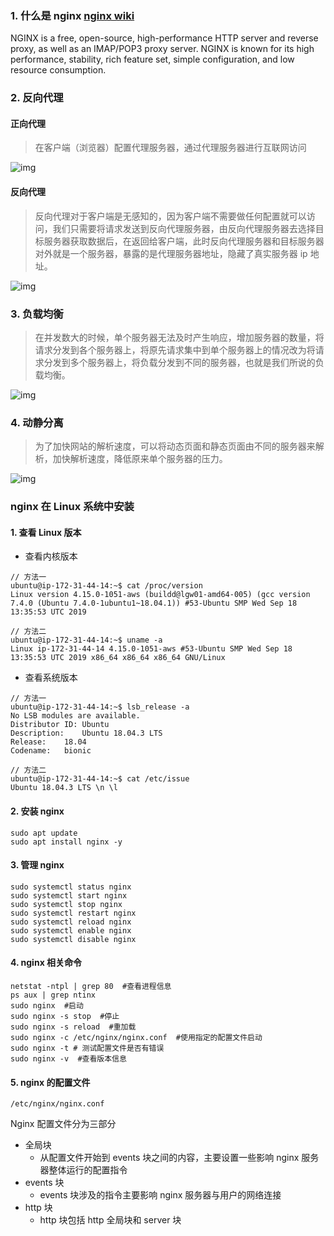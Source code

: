 ### 1. 什么是 nginx [nginx wiki](https://www.nginx.com/resources/wiki/)

NGINX is a free, open-source, high-performance HTTP server and reverse proxy, as well as an IMAP/POP3 proxy server. NGINX is known for its high performance, stability, rich feature set, simple configuration, and low resource consumption.

### 2. 反向代理

#### 正向代理

> 在客户端（浏览器）配置代理服务器，通过代理服务器进行互联网访问

![img](http://image.holynlp.com/2020-01-03-073954.png)

#### 反向代理

> 反向代理对于客户端是无感知的，因为客户端不需要做任何配置就可以访问，我们只需要将请求发送到反向代理服务器，由反向代理服务器去选择目标服务器获取数据后，在返回给客户端，此时反向代理服务器和目标服务器对外就是一个服务器，暴露的是代理服务器地址，隐藏了真实服务器 ip 地址。

![img](http://image.holynlp.com/2020-01-03-075534.png)

### 3. 负载均衡

> 在并发数大的时候，单个服务器无法及时产生响应，增加服务器的数量，将请求分发到各个服务器上，将原先请求集中到单个服务器上的情况改为将请求分发到多个服务器上，将负载分发到不同的服务器，也就是我们所说的负载均衡。

![img](http://image.holynlp.com/2020-01-03-080704.png)

### 4. 动静分离

> 为了加快网站的解析速度，可以将动态页面和静态页面由不同的服务器来解析，加快解析速度，降低原来单个服务器的压力。

![img](http://image.holynlp.com/2020-01-03-081558.png)

### nginx 在 Linux 系统中安装

#### 1. 查看 Linux 版本

- 查看内核版本

```shell
// 方法一
ubuntu@ip-172-31-44-14:~$ cat /proc/version
Linux version 4.15.0-1051-aws (buildd@lgw01-amd64-005) (gcc version 7.4.0 (Ubuntu 7.4.0-1ubuntu1~18.04.1)) #53-Ubuntu SMP Wed Sep 18 13:35:53 UTC 2019

// 方法二
ubuntu@ip-172-31-44-14:~$ uname -a
Linux ip-172-31-44-14 4.15.0-1051-aws #53-Ubuntu SMP Wed Sep 18 13:35:53 UTC 2019 x86_64 x86_64 x86_64 GNU/Linux
```

- 查看系统版本

```shell
// 方法一
ubuntu@ip-172-31-44-14:~$ lsb_release -a
No LSB modules are available.
Distributor ID:	Ubuntu
Description:	Ubuntu 18.04.3 LTS
Release:	18.04
Codename:	bionic

// 方法二
ubuntu@ip-172-31-44-14:~$ cat /etc/issue
Ubuntu 18.04.3 LTS \n \l
```

#### 2. 安装 nginx

```shell
sudo apt update  
sudo apt install nginx -y
```

#### 3. 管理 nginx

```shell
sudo systemctl status nginx  
sudo systemctl start nginx
sudo systemctl stop nginx
sudo systemctl restart nginx
sudo systemctl reload nginx
sudo systemctl enable nginx
sudo systemctl disable nginx
```

#### 4. nginx 相关命令

```shell
netstat -ntpl | grep 80  #查看进程信息
ps aux | grep ntinx
sudo nginx  #启动
sudo nginx -s stop  #停止
sudo nginx -s reload  #重加载
sudo nginx -c /etc/nginx/nginx.conf  #使用指定的配置文件启动
sudo nginx -t # 测试配置文件是否有错误
sudo nginx -v  #查看版本信息
```

#### 5. nginx 的配置文件

```shell
/etc/nginx/nginx.conf
```

Nginx 配置文件分为三部分

- 全局块
  - 从配置文件开始到 events 块之间的内容，主要设置一些影响 nginx 服务器整体运行的配置指令
- events 块
  - events 块涉及的指令主要影响 nginx 服务器与用户的网络连接
- http 块
  - http 块包括 http 全局块和 server 块